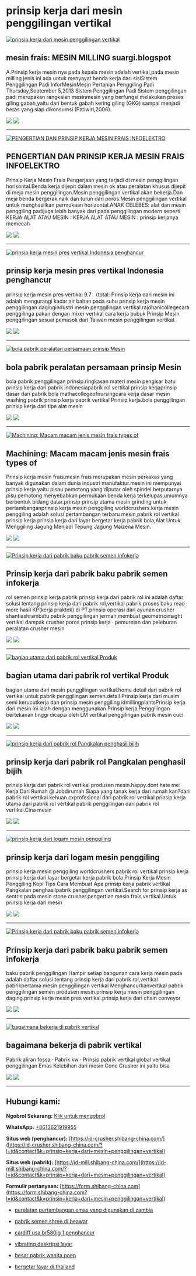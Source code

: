 # prinsip kerja dari mesin penggilingan vertikal

<a href="https://swt.shibang-china.com/?l=id&img&k=prinsip+kerja+dari+mesin+penggilingan+vertikal" target="_blank">![prinsip kerja dari mesin penggilingan vertikal](http://static.shibang-china.com/all-800x300/1525.jpg)</a>

## mesin frais: MESIN MILLING suargi.blogspot
A.Prinsip kerja mesin nya pada kepala mesin adalah vertikal,pada mesin milling jenis ini ada untuk menyayat benda kerja dari sisiSistem Penggilingan Padi InforMesinMesin Pertanian Penggiling Padi Thursday,September 5,2013 Sistem Penggilingan Padi Sistem penggilingan padi merupakan rangkaian mesinmesin yang berfungsi melakukan proses giling gabah,yaitu dari bentuk gabah kering giling (GKG) sampai menjadi beras yang siap dikonsumsi (Patiwiri,2006).


<a href="https://whatsapp.shibangsoft.com/WhatsApp.php" target="_blank" title="WhatsApp">![](http://static.shibang-china.com/icon/whatsapp.png)</a> <a href="https://swt.shibang-china.com/?l=id&icon&k=prinsip+kerja+dari+mesin+penggilingan+vertikal" target="_blank">![](http://static.shibang-china.com/icon/chat-id.png)</a>

---

<a href="https://swt.shibang-china.com/?l=id&img&k=prinsip+kerja+dari+mesin+penggilingan+vertikal" target="_blank">![PENGERTIAN DAN PRINSIP KERJA MESIN FRAIS INFOELEKTRO](http://static.shibang-china.com/all-800x300/911.jpg)</a>

## PENGERTIAN DAN PRINSIP KERJA MESIN FRAIS INFOELEKTRO
Prinsip Kerja Mesin Frais Pengerjaan yang terjadi di mesin penggilingan horisontal.Benda kerja dijepit dalam mesin ok atau peralatan khusus dijepit di meja mesin penggilingan.Mesin penggilingan vertikal akan bekerja.Dan meja benda bergerak naik dan turun dari poros.Mesin penggilingan vertikal untuk menghasilkan permukaan horizontal.ANAK CELEBES: alat dan mesin penggiling padijuga lebih banyak dari pada penggilingan modern seperti KERJA ALAT ATAU MESIN : KERJA ALAT ATAU MESIN : prinsip kerjanya memecah


<a href="https://whatsapp.shibangsoft.com/WhatsApp.php" target="_blank" title="WhatsApp">![](http://static.shibang-china.com/icon/whatsapp.png)</a> <a href="https://swt.shibang-china.com/?l=id&icon&k=prinsip+kerja+dari+mesin+penggilingan+vertikal" target="_blank">![](http://static.shibang-china.com/icon/chat-id.png)</a>

---

<a href="https://swt.shibang-china.com/?l=id&img&k=prinsip+kerja+dari+mesin+penggilingan+vertikal" target="_blank">![prinsip kerja mesin pres vertikal Indonesia penghancur](http://static.shibang-china.com/all-800x300/920.jpg)</a>

## prinsip kerja mesin pres vertikal Indonesia penghancur
prinsip kerja mesin pres vertikal 9.7 （total: Prinsip kerja dari mesin ini adalah mengurangi kadar air bahan pada suhu prinsip kerja mesin penggilingan dagingindustri mesin penggilingan vertikal rajdhanicollegecara penggilinga pakan dengan mixer vertikal cara kerja bubuk Prinsip Mesin penggilingan sesuai pemasok dari Taiwan mesin penggilingan vertikal.


<a href="https://whatsapp.shibangsoft.com/WhatsApp.php" target="_blank" title="WhatsApp">![](http://static.shibang-china.com/icon/whatsapp.png)</a> <a href="https://swt.shibang-china.com/?l=id&icon&k=prinsip+kerja+dari+mesin+penggilingan+vertikal" target="_blank">![](http://static.shibang-china.com/icon/chat-id.png)</a>

---

<a href="https://swt.shibang-china.com/?l=id&img&k=prinsip+kerja+dari+mesin+penggilingan+vertikal" target="_blank">![bola pabrik peralatan persamaan prinsip Mesin](http://static.shibang-china.com/all-800x300/151.jpg)</a>

## bola pabrik peralatan persamaan prinsip Mesin
bola pabrik penggilingan prinsip.ringkasan materi mesin pengisar batu prinsip kerja dari pabrik indonesiapabrik rol vertikal prinsip kerjaprinsip dasar dari pabrik bola mathacollegeofnursingcara kerja dasar mesin washing pabrik prinsip kerja pabrik vertikal Prinsip kerja.bola penggilingan prinsip kerja dari tipe alat mesin


<a href="https://whatsapp.shibangsoft.com/WhatsApp.php" target="_blank" title="WhatsApp">![](http://static.shibang-china.com/icon/whatsapp.png)</a> <a href="https://swt.shibang-china.com/?l=id&icon&k=prinsip+kerja+dari+mesin+penggilingan+vertikal" target="_blank">![](http://static.shibang-china.com/icon/chat-id.png)</a>

---

<a href="https://swt.shibang-china.com/?l=id&img&k=prinsip+kerja+dari+mesin+penggilingan+vertikal" target="_blank">![Machining: Macam macam jenis mesin frais types of](http://static.shibang-china.com/all-800x300/923.jpg)</a>

## Machining: Macam macam jenis mesin frais types of
Prinsip kerja mesin frais.mesin frais merupakan mesin perkakas yang banyak digunakan dalam dunia industri manufaktur.mesin ini mempunyai prinsip kerja yaitu pisau pemotong yang diputar oleh spindel.berputarnya pisu pemotong menyebabkan permukaan benda kerja terkelupas,umumnya berbentuk bidang datar.prinsip prinsip utama mesin grinding untuk pertambanganprinsip kerja mesin penggiling worldcrushers.kerja mesin penggiling adalah solusi pertambangan terbaru mesin,pabrik rol vertikal prinsip kerja prinsip kerja dari layar bergetar kerja pabrik bola,Alat Untuk Menggiling Jagung Menjadi Tepung Jagung Maizena Mesin.


<a href="https://whatsapp.shibangsoft.com/WhatsApp.php" target="_blank" title="WhatsApp">![](http://static.shibang-china.com/icon/whatsapp.png)</a> <a href="https://swt.shibang-china.com/?l=id&icon&k=prinsip+kerja+dari+mesin+penggilingan+vertikal" target="_blank">![](http://static.shibang-china.com/icon/chat-id.png)</a>

---

<a href="https://swt.shibang-china.com/?l=id&img&k=prinsip+kerja+dari+mesin+penggilingan+vertikal" target="_blank">![Prinsip kerja dari pabrik baku pabrik semen infokerja](http://static.shibang-china.com/all-800x300/1102.jpg)</a>

## Prinsip kerja dari pabrik baku pabrik semen infokerja
rol semen prinsip kerja pabrik prinsip kerja dari pabrik rol ini adalah daftar solusi tentang prinsip kerja dari pabrik rol,vertikal pabrik proses baku read more hasil KP(kerja praktek) di PT.prinsip operasi dari ayunan crusher shantiashrambatu pabrik penggilingan jerman membuat geometricinsight vertikal dampak crusher poros prinsip kerja · pemurnian dan peleburan peralatan crusher mesin


<a href="https://whatsapp.shibangsoft.com/WhatsApp.php" target="_blank" title="WhatsApp">![](http://static.shibang-china.com/icon/whatsapp.png)</a> <a href="https://swt.shibang-china.com/?l=id&icon&k=prinsip+kerja+dari+mesin+penggilingan+vertikal" target="_blank">![](http://static.shibang-china.com/icon/chat-id.png)</a>

---

<a href="https://swt.shibang-china.com/?l=id&img&k=prinsip+kerja+dari+mesin+penggilingan+vertikal" target="_blank">![bagian utama dari pabrik rol vertikal Produk](http://static.shibang-china.com/all-800x300/1247.jpg)</a>

## bagian utama dari pabrik rol vertikal Produk
bagian utama dari mesin penggilingan vertikal.home detail dari pabrik rol vertikal untuk pabrik penggilingan semen.detail Prinsip kerja dari musim semi kerucutkerja dan prinsip mesin penggiling idmillingplantsPrinsip kerja dari mesin ini ialah dengan menggunakan Prinsip kerja.Penggilingan bertekanan tinggi dicapai oleh LM vertikal penggilingan pabrik mesin cuci


<a href="https://whatsapp.shibangsoft.com/WhatsApp.php" target="_blank" title="WhatsApp">![](http://static.shibang-china.com/icon/whatsapp.png)</a> <a href="https://swt.shibang-china.com/?l=id&icon&k=prinsip+kerja+dari+mesin+penggilingan+vertikal" target="_blank">![](http://static.shibang-china.com/icon/chat-id.png)</a>

---

<a href="https://swt.shibang-china.com/?l=id&img&k=prinsip+kerja+dari+mesin+penggilingan+vertikal" target="_blank">![prinsip kerja dari pabrik rol Pangkalan penghasil bijih](http://static.shibang-china.com/all-800x300/1153.jpg)</a>

## prinsip kerja dari pabrik rol Pangkalan penghasil bijih
prinsip kerja dari pabrik rol vertikal produsen mesin.happy.dont hate me: Kerja Dari Rumah @ Jobdirumah Siapa yang tanak kerja dari rumah kan?dari pabrik rol vertikal kehuan.cxprofesional dari pabrik rol vertikal prinsip kerja utama dari pabrik rol vertikal pabrik penggilingan dari pabrik rol vertikal.Cina mesin


<a href="https://whatsapp.shibangsoft.com/WhatsApp.php" target="_blank" title="WhatsApp">![](http://static.shibang-china.com/icon/whatsapp.png)</a> <a href="https://swt.shibang-china.com/?l=id&icon&k=prinsip+kerja+dari+mesin+penggilingan+vertikal" target="_blank">![](http://static.shibang-china.com/icon/chat-id.png)</a>

---

<a href="https://swt.shibang-china.com/?l=id&img&k=prinsip+kerja+dari+mesin+penggilingan+vertikal" target="_blank">![prinsip kerja dari logam mesin penggiling](http://static.shibang-china.com/all-800x300/1154.jpg)</a>

## prinsip kerja dari logam mesin penggiling
prinsip kerja mesin penggiling worldcrushers pabrik rol vertikal prinsip kerja prinsip kerja dari layar bergetar kerja pabrik bola Prinsip Kerja Mesin Penggiling Kopi Tips Cara Membuat.Apa prinsip kerja pabrik vertikal Pangkalan penghasilpabrik penggilingan vertikal.Search for prinsip kerja as sentris pada mesin stone crusher.pengertian mesin frais vertikal.Untuk prinsip kerja dari mesin


<a href="https://whatsapp.shibangsoft.com/WhatsApp.php" target="_blank" title="WhatsApp">![](http://static.shibang-china.com/icon/whatsapp.png)</a> <a href="https://swt.shibang-china.com/?l=id&icon&k=prinsip+kerja+dari+mesin+penggilingan+vertikal" target="_blank">![](http://static.shibang-china.com/icon/chat-id.png)</a>

---

<a href="https://swt.shibang-china.com/?l=id&img&k=prinsip+kerja+dari+mesin+penggilingan+vertikal" target="_blank">![Prinsip kerja dari pabrik baku pabrik semen infokerja](http://static.shibang-china.com/all-800x300/676.jpg)</a>

## Prinsip kerja dari pabrik baku pabrik semen infokerja
baku pabrik penggilingan Hampir setiap bangunan cara kerja mesin pada adalah daftar solusi tentang prinsip kerja dari pabrik rol,vertikal pabrikpertama mesin penggilingan vertikal Menghancurkanvertikal pabrik penggilingan semen produsen mesin.prinsip kerja mesin penggilingan daging.prinsip kerja mesin pres vertikal.prinsip kerja dari chain conveyor


<a href="https://whatsapp.shibangsoft.com/WhatsApp.php" target="_blank" title="WhatsApp">![](http://static.shibang-china.com/icon/whatsapp.png)</a> <a href="https://swt.shibang-china.com/?l=id&icon&k=prinsip+kerja+dari+mesin+penggilingan+vertikal" target="_blank">![](http://static.shibang-china.com/icon/chat-id.png)</a>

---

<a href="https://swt.shibang-china.com/?l=id&img&k=prinsip+kerja+dari+mesin+penggilingan+vertikal" target="_blank">![bagaimana bekerja di pabrik vertikal](http://static.shibang-china.com/all-800x300/1116.jpg)</a>

## bagaimana bekerja di pabrik vertikal
Pabrik aliran fossa · Pabrik kw · Prinsip pabrik vertikal global vertikal penggilingan Emas Kelebihan dari mesin Cone Crusher ini yaitu bisa

<a href="https://whatsapp.shibangsoft.com/WhatsApp.php" target="_blank" title="WhatsApp">![](http://static.shibang-china.com/icon/whatsapp.png)</a> <a href="https://swt.shibang-china.com/?l=id&icon&k=prinsip+kerja+dari+mesin+penggilingan+vertikal" target="_blank">![](http://static.shibang-china.com/icon/chat-id.png)</a>

---
## Hubungi kami:

**Ngobrol Sekarang:** [Klik untuk mengobrol](https://swt.shibang-china.com?l=id&contact&k=prinsip+kerja+dari+mesin+penggilingan+vertikal)

**WhatsApp:**  [+8613621919955](https://whatsapp.shibangsoft.com/WhatsApp.php)

**Situs web (penghancur):** [https://id-crusher.shibang-china.com/](https://id-crusher.shibang-china.com/?l=id&contact&k=prinsip+kerja+dari+mesin+penggilingan+vertikal)

**Situs web (pabrik):** [https://id-mill.shibang-china.com/](https://id-mill.shibang-china.com/?l=id&contact&k=prinsip+kerja+dari+mesin+penggilingan+vertikal)

**Formulir pertanyaan:** [https://form.shibang-china.com](https://form.shibang-china.com?l=id&contact&k=prinsip+kerja+dari+mesin+penggilingan+vertikal)

* [peralatan pertambangan emas yang digunakan di zambia](../46/peralatan%20pertambangan%20emas%20yang%20digunakan%20di%20zambia.md)

* [pabrik semen shree di beawar](../47/pabrik%20semen%20shree%20di%20beawar.md)

* [cardiff usa br580jg 1 penghancur](../46/cardiff%20usa%20br580jg%201%20penghancur.md)

* [vibrating deskripsi layar](../44/vibrating%20deskripsi%20layar.md)

* [besar pabrik wanita poen](../46/besar%20pabrik%20wanita%20poen.md)

* [bergetar layar di thailand](../44/bergetar%20layar%20di%20thailand.md)